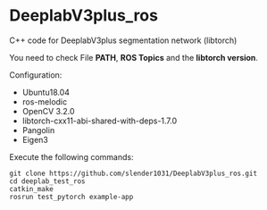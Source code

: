 # DeeplabV3plus_ros
C++ code for DeeplabV3plus segmentation network (libtorch)

You need to check File **PATH**, **ROS Topics** and the **libtorch version**.


Configuration:
* Ubuntu18.04
* ros-melodic
* OpenCV 3.2.0
* libtorch-cxx11-abi-shared-with-deps-1.7.0
* Pangolin
* Eigen3

Execute the following commands:

```
git clone https://github.com/slender1031/DeeplabV3plus_ros.git
cd deeplab_test_ros
catkin_make
rosrun test_pytorch example-app
```
